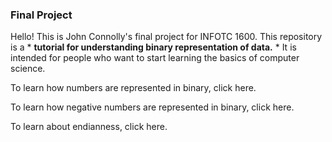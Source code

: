 ### Final Project

Hello! This is John Connolly's final project for INFOTC 1600. This repository is a * **tutorial for understanding binary representation of data.** * It is intended for people who want to start learning the basics of computer science.

To learn how numbers are represented in binary, click here.

To learn how negative numbers are represented in binary, click here. 

To learn about endianness, click here. 
